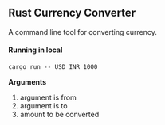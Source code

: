 ## Rust Currency Converter

A command line tool for converting currency.

#### Running in local

``` cmd
cargo run -- USD INR 1000
```

**Arguments**
1. argument is from
2. argument is to
3. amount to be converted
